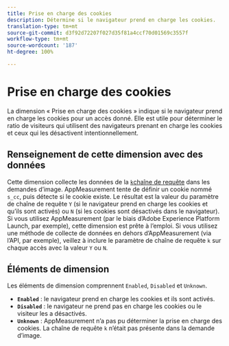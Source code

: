 ```yaml
---
title: Prise en charge des cookies
description: Détermine si le navigateur prend en charge les cookies.
translation-type: tm+mt
source-git-commit: d3f92d72207f027d35f81a4ccf70d01569c3557f
workflow-type: tm+mt
source-wordcount: '187'
ht-degree: 100%

---
```



# Prise en charge des cookies

La dimension « Prise en charge des cookies » indique si le navigateur prend en charge les cookies pour un accès donné. Elle est utile pour déterminer le ratio de visiteurs qui utilisent des navigateurs prenant en charge les cookies et ceux qui les désactivent intentionnellement.

## Renseignement de cette dimension avec des données

Cette dimension collecte les données de la [`k`chaîne de requête](/help/implement/validate/query-parameters.md) dans les demandes d’image. AppMeasurement tente de définir un cookie nommé `s_cc`, puis détecte si le cookie existe. Le résultat est la valeur du paramètre de chaîne de requête `Y` (si le navigateur prend en charge les cookies et qu’ils sont activés) ou `N` (si les cookies sont désactivés dans le navigateur). Si vous utilisez AppMeasurement (par le biais d’Adobe Experience Platform Launch, par exemple), cette dimension est prête à l’emploi. Si vous utilisez une méthode de collecte de données en dehors d’AppMeasurement (via l’API, par exemple), veillez à inclure le paramètre de chaîne de requête `k` sur chaque accès avec la valeur `Y` ou `N`.

## Éléments de dimension

Les éléments de dimension comprennent `Enabled`, `Disabled` et `Unknown`.

* **`Enabled`** : le navigateur prend en charge les cookies et ils sont activés.
* **`Disabled`** : le navigateur ne prend pas en charge les cookies ou le visiteur les a désactivés.
* **`Unknown`** : AppMeasurement n’a pas pu déterminer la prise en charge des cookies. La chaîne de requête `k` n’était pas présente dans la demande d’image.
